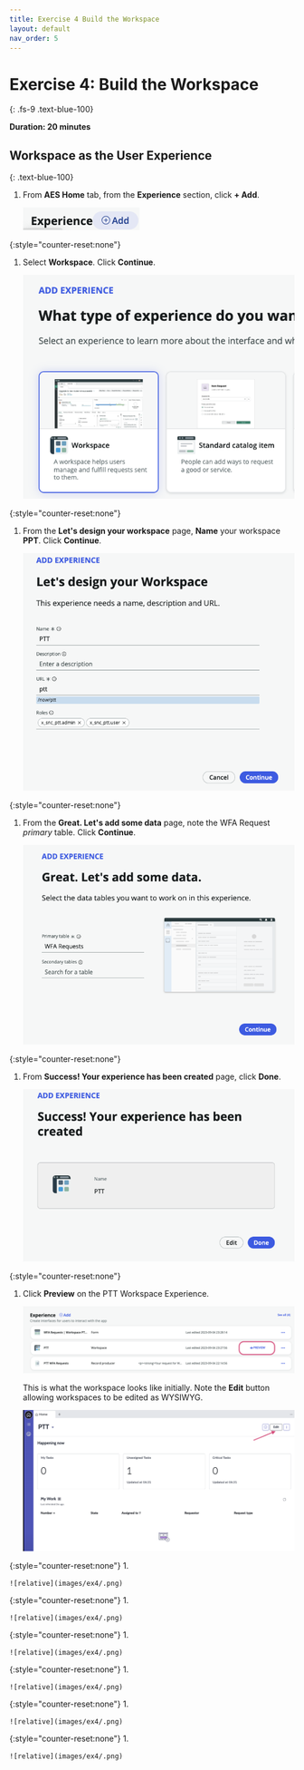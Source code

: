 ```yaml
---
title: Exercise 4 Build the Workspace
layout: default
nav_order: 5
---
```


# Exercise 4: Build the Workspace
{: .fs-9 .text-blue-100}

**Duration: 20 minutes**

## Workspace as the User Experience
{: .text-blue-100}
1.  From **AES Home** tab, from the **Experience** section, click **+ Add**.  

    ![relative](images/ex4/01.png)

{:style="counter-reset:none"}
1.  Select **Workspace**. Click **Continue**.

    ![relative](images/ex4/02.png)

{:style="counter-reset:none"}
1.  From the **Let's design your workspace** page, **Name** your workspace **PPT**.  Click **Continue**.

    ![relative](images/ex4/03.png)

{:style="counter-reset:none"}
1.  From the **Great. Let's add some data** page, note the WFA Request _primary_ table.  Click **Continue**.

    ![relative](images/ex4/04.png)

{:style="counter-reset:none"}
1.  From **Success! Your experience has been created** page, click **Done**.

    ![relative](images/ex4/05.png)

{:style="counter-reset:none"}
1.  Click **Preview** on the PTT Workspace Experience.

    ![relative](images/ex4/06.png)

    This is what the workspace looks like initially.  Note the **Edit** button allowing workspaces to be edited as WYSIWYG. 

    ![relative](images/ex4/07.png)

{:style="counter-reset:none"}
1.  

    ![relative](images/ex4/.png)

{:style="counter-reset:none"}
1.  

    ![relative](images/ex4/.png)

{:style="counter-reset:none"}
1.  

    ![relative](images/ex4/.png)

{:style="counter-reset:none"}
1.  

    ![relative](images/ex4/.png)

{:style="counter-reset:none"}
1.  

    ![relative](images/ex4/.png)

{:style="counter-reset:none"}
1.  

    ![relative](images/ex4/.png)